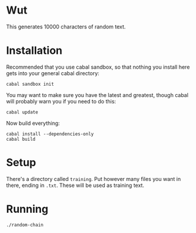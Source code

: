 # Wut

This generates 10000 characters of random text.

# Installation

Recommended that you use cabal sandbox, so that nothing you install here gets into your general cabal directory:

    cabal sandbox init

You may want to make sure you have the latest and greatest, though cabal will probably warn you if you need to do this:

    cabal update

Now build everything:

    cabal install --dependencies-only
    cabal build

# Setup

There's a directory called `training`. Put however many files you want in there, ending in `.txt`. These will be used as training text.

# Running

    ./random-chain

